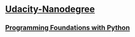 # [Udacity-Nanodegree](https://www.udacity.com/nanodegree)

## [Programming Foundations with Python](https://www.udacity.com/course/nd004)
